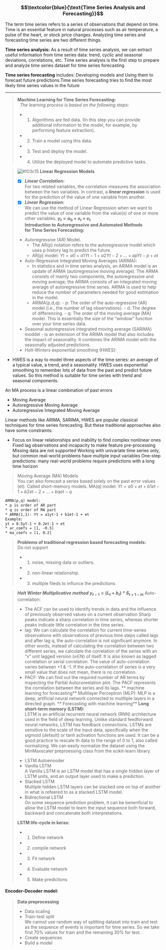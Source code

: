 ### $$\textcolor{blue}{\text{Time Series Analysis and Forecasting}}$$

The term time series refers to a series of observations that depend on time. Time is an essential feature in natural processes such as air temperature, a pulse of     the heart, or stock price changes. Analyzing time series and forecasting time series are two different things.

 **Time series analysis:** As a result of time series analysis, we can extract useful information from time series data: trend, cyclic and seasonal deviations, correlations, etc. Time series analysis is the first step to prepare and analyze time series dataset for time series forecasting

 **Time series forecasting** includes: Developing models and Using them to forecast future predictions.Time series forecasting tries to find the most likely
time series values in the future


---
> **Machine Learning for Time Series Forecasting:**<br/> 
> *The learning process is based on the following steps:*<br/> 
> - 1. Algorithms are fed data. (In this step you can provide additional information to the model, for example, by performing feature extraction).<br/>
> - 2. Train a model using this data.<br/>
> - 3. Test and deploy the model.<br/> 
> - 4. Utilize the deployed model to automate predictive tasks.


>![#f03c15](https://via.placeholder.com/15/f03c15/f03c15.png)  **Linear Regression Models**<br/>
>  - [x] ***Linear Correlation:***<br/>
> For two related variables, the correlation measures the association between the two variables. In contrast, a ***linear regression*** is used for the prediction of the value of one variable from another.<br/>
>  - [x] ***Linear Regression:***<br/> We can use the method of Linear Regression when we want to predict the value of one variable from the value(s) of one or more other variables. **$y_{t} = a_{0}+ x_{t} + e_{t}$**<br/>
> **Introduction to Autoregressive and Automated Methods for Time Series Forecasting:**
> - Autoregressive (AR) Model.
>   - The AR(p) notation refers to the autoregressive model which uses p history lag to predict the future.
>   - AR(p) model: $Yt = a0 + a1Yt-1 + a2Yt-2 + ... + apYt-p + et$
> - Auto-Regressive Integrated Moving Averages (ARIMA):
>   - In statistics and in time series analysis, an ARIMA model is an update of ARMA (autoregressive moving average). The ARMA consists of mainly two components, the autoregressive and moving average; the ARIMA consists of an integrated moving average of autoregressive time series. ARIMA is used to help reduce the number of
parameters needed for good estimation in the model.
>   - ARIMA(p,d,q):
     - p: The order of the auto-regressive (AR) model (i.e., the number of lag observations). 
     - d: The degree of differencing.
     - q: The order of the moving average (MA) model. This is essentially the size of the “window” function over your time series data. 
> - Seasonal autoregressive integrated moving average (SARIMA) moddel
     - is an extension of the ARIMA model that also includes the impact of seasonality. It combines the ARIMA model with the seasonally adjusted predictions.
> - Holt-Winters exponential smoothing (HWES):
   - HWES is a way to model three aspects of the time series: an average of a typical value, a trend, and a seasonality. HWES uses exponential smoothing to remember lots of data from the past and predict future values. So this method is suitable for time series with trend and seasonal components.

An MA process is a linear combination of past errors
- Moving Average 
- Autoregressive Moving Average 
- Autoregressive Integrated Moving Average

Linear methods like ARIMA, SARIMA, HWES are popular classical techniques for time series forecasting. But these traditional approaches also have some constraints:
 - Focus on linear relationships and inability to find complex nonlinear ones
Fixed lag observations and incapacity to make feature pre-processing
Missing data are not supported
Working with univariate time series only, but common real-world problems have multiple input variables
One-step predictions: many real-world problems require predictions with a long time horizon

> Moving Average (MA) Models<br/>
You can also forecast a series based solely on the past error values (et). Called short-memory models.
MA(q) model:
$Yt = a0 + et + b1et-1 + b2et-2 + ... + bqet-q$

```diff 
ARMA(p,q) model:
* p is order of AR part
* q is order of MA part
* ARMA(1,1): Yt = a1yt-1 + b1et-1 + et
Example: 
yt = 0.5yt-1 + 0.2et-1 + et
* ar_coefs = [1, -0.5]
* ma_coefs = [1, 0.2]

```
> **Problems of traditional regression based forecasting models:**<br/>
> Do not support<br/>
> * 1. noise, missing data or outliers.
> * 2. non-linear relationship.
> * 3. multiple fileds to influnce the predictions.

> ***Holt Winter Multiplicative method***
>  **$y_{t-1} = (L_t + b_t) * S_{t+1-m}$**
> Auto-correlation: 
>   * The ACF can be used to identify trends in data and the influence of previously observed values on a current observation Sharp peaks
 indicate a sharp correlation in time series, whereas shorter peaks indicate little correlation in the time series.
>   * lag: We can calculate the correlation for current time-series observations with observations of previous time steps called lags and
 after lag q, the auto-correlation is not significant anymore. In other words, instead of calculating the correlation between two different
 series, we calculate the correlation of the series with an “x” unit lagged version (x∈N) of itself. It is also known as lagged correlation
 or serial correlation. The value of auto-correlation varies between +1 & -1. If the auto-correlation of series is a very small value that
 does not mean, there is no correlation.
 >  * PACF: We can find out the required number of AR terms by inspecting the Partial Autocoreelation plot. The PACF represents the correlation
 between the series and its lags. 
** machine learning for forecasting**
Multilayer Perceptron (MLP):
MLP is a deep, artificial neural network connected to mutltiple layers in a directed graph.
** Forecasting with machine learning**
> **Long short-term memory (LSTM):**<br/> LSTM is an artificial recurrent neural network (RNN) architecture used in the field of deep learning. Unlike standard feedforward neural networks, LSTM has feedback connections. LSTMs are sensitive to the scale of the input data, specifically when the sigmoid (default) or tanh activation functions are used. It can be a good practice to rescale th data to the range of 0 to 1, also called normalizing. We can easily normalize the dataset using the MinMaxscaler preproessing class from the scikit-learn library.
>   - LSTM Autoenooder 
>   - Vanilla LSTM<br/> A Vanilla LSTM is an LSTM model that has a single hidden layer of LSTM units, and an output layer used to make a prediction.
>   - Stacked LSTM<br/> Multiple hidden LSTM layers can be stacked one on top of another in what is refeered to as a stacked LSTM model.
>   - Bidirectional LSTM<br/> On some sequence prediction problem, it can be benenficial to allow the LSTM model to learn the input sequence both forward, backward and concatenate both interpretations.
>
> **LSTM life-cycle in keras:**
> * 1. Define network
> * 2. compile network
> * 3. Fit network
> * 4. Evaluate network
> * 5. Make predictions

#### Encoder-Decoder model:

> **Data preprocessing**
> - Data scaling
> - Train-test split<br/> We cannot use random way of splitting dataset into train and test as the sequence of events is important for time series. So we take first 70% values for train and the remaining 30% for test.
> - Create sequences
> - Build a model
